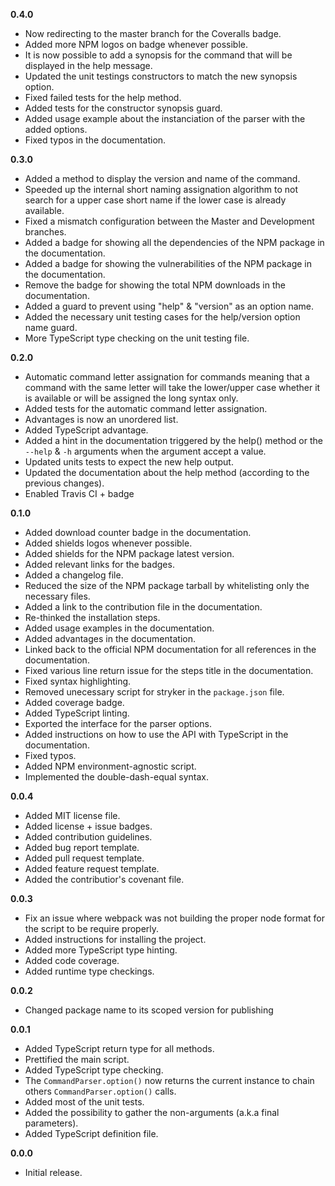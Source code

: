 **0.4.0**
- Now redirecting to the master branch for the Coveralls badge.
- Added more NPM logos on badge whenever possible.
- It is now possible to add a synopsis for the command that will be displayed in the help message.
- Updated the unit testings constructors to match the new synopsis option.
- Fixed failed tests for the help method.
- Added tests for the constructor synopsis guard.
- Added usage example about the instanciation of the parser with the added options.
- Fixed typos in the documentation.

**0.3.0**
- Added a method to display the version and name of the command.
- Speeded up the internal short naming assignation algorithm to not search for a upper case short name if the lower case is already available.
- Fixed a mismatch configuration between the Master and Development branches.
- Added a badge for showing all the dependencies of the NPM package in the documentation.
- Added a badge for showing the vulnerabilities of the NPM package in the documentation.
- Remove the badge for showing the total NPM downloads in the documentation.
- Added a guard to prevent using "help" & "version" as an option name.
- Added the necessary unit testing cases for the help/version option name guard.
- More TypeScript type checking on the unit testing file.

**0.2.0**
- Automatic command letter assignation for commands meaning that a command with the same letter will take the lower/upper case whether it is available or will be assigned the long syntax only.
- Added tests for the automatic command letter assignation.
- Advantages is now an unordered list.
- Added TypeScript advantage.
- Added a hint in the documentation triggered by the help() method or the `--help` & `-h` arguments when the argument accept a value.
- Updated units tests to expect the new help output.
- Updated the documentation about the help method (according to the previous changes).
- Enabled Travis CI + badge

**0.1.0**
- Added download counter badge in the documentation.
- Added shields logos whenever possible.
- Added shields for the NPM package latest version.
- Added relevant links for the badges.
- Added a changelog file.
- Reduced the size of the NPM package tarball by whitelisting only the necessary files.
- Added a link to the contribution file in the documentation.
- Re-thinked the installation steps.
- Added usage examples in the documentation.
- Added advantages in the documentation.
- Linked back to the official NPM documentation for all references in the documentation.
- Fixed various line return issue for the steps title in the documentation.
- Fixed syntax highlighting.
- Removed unecessary script for stryker in the `package.json` file.
- Added coverage badge.
- Added TypeScript linting.
- Exported the interface for the parser options.
- Added instructions on how to use the API with TypeScript in the documentation.
- Fixed typos.
- Added NPM environment-agnostic script.
- Implemented the double-dash-equal syntax.

**0.0.4**
- Added MIT license file.
- Added license + issue badges.
- Added contribution guidelines.
- Added bug report template.
- Added pull request template.
- Added feature request template.
- Added the contributior's covenant file.

**0.0.3**
- Fix an issue where webpack was not building the proper node format for the script to be require properly.
- Added instructions for installing the project.
- Added more TypeScript type hinting.
- Added code coverage.
- Added runtime type checkings.

**0.0.2**
- Changed package name to its scoped version for publishing

**0.0.1**
- Added TypeScript return type for all methods.
- Prettified the main script.
- Added TypeScript type checking.
- The `CommandParser.option()` now returns the current instance to chain others `CommandParser.option()` calls.
- Added most of the unit tests.
- Added the possibility to gather the non-arguments (a.k.a final parameters).
- Added TypeScript definition file.


**0.0.0**
- Initial release.